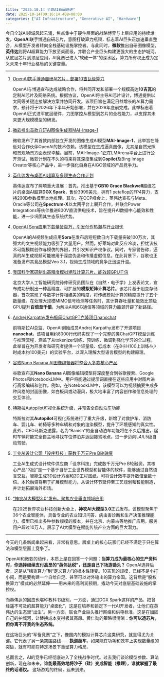 ```yaml
---
title: "2025.10.14 全球AI新闻速递"
date: 2025-10-14T09:16:14.408+08:00
categories: ["AI Infrastructure", "Generative AI", "Hardware"]
---
```


今日全球AI领域风起云涌，焦点集中于硬件层面的战略博弈与上层应用的持续爆发。**OpenAI**联手博通自研芯片，意图打破算力瓶颈，标志着AI巨头正加速垂直整合，从模型开发者转向全栈基础设施掌控者。与此同时，**微软**推出自研图像模型，**英伟达**则将AI超算能力下放至桌面级，并联合产业巨头构建更强大的生态护城河。从底层芯片到顶层应用，AI竞赛已进入“软硬一体”的深水区，算力所有权正成为定义未来十年行业格局的关键变量。

---

1.  [OpenAI携手博通自研AI芯片，部署10吉瓦级算力](https://www.ithome.com/0/889/159.htm)

    OpenAI与博通宣布达成战略合作，将共同开发和部署一个规模高达**10吉瓦**的定制AI芯片及网络系统。根据协议，OpenAI将主导AI芯片设计，博通提供以太网等关键连接解决方案并协同开发。该项目旨在满足日益增长的AI算力需求，预计将于2026年下半年开始部署，并在2029年底前完成。此举标志着OpenAI正式进军底层硬件，力图掌控从模型到芯片的全栈能力，以支撑其未来更大规模模型的研发。

2.  [微软推出首款自研AI图像生成器MAI-Image-1](https://www.ithome.com/0/889/185.htm)

    微软发布了其首款内部独立开发的图像生成AI模型**MAI-Image-1**，此举旨在降低对合作伙伴OpenAI的技术依赖。该模型在生成逼真图像，尤其是自然光照和景观场景方面表现卓越。目前，MAI-Image-1正在LMArena平台上进行公开测试，微软计划在不久的将来将其深度集成到**Copilot**及Bing Image Creator等核心产品中，进一步强化自身在AIGC领域的产品竞争力。

3.  [英伟达发布桌面AI超算及多项生态合作计划](https://www.ithome.com/0/889/220.htm)

    英伟达宣布了两项重大进展：首先，推出基于**GB10 Grace Blackwell**超级芯片的桌面AI超算**DGX Spark**，售价3999美元，拥有1 petaflop的FP4算力，支持200B参数模型本地推理。其次，在OCP峰会上，英伟达宣布与Meta、Oracle等公司在**Spectrum-X**以太网平台上展开合作，并联合Power Integrations等伙伴推进800V直流供电技术，旨在提升AI数据中心能效和性能，进一步巩固其生态系统优势。

4.  [OpenAI Sora应用下载量破百万，引发创作热潮与行业担忧](https://ai2people.com/sora-takes-the-spotlight-openais-ai-video-app-hits-one-million-downloads-and-sparks-a-creative-storm/)

    OpenAI的AI视频生成应用**Sora**在发布后短短数日内下载量突破100万次，其强大的文生视频能力吸引了大量用户。然而，好莱坞对此反应冷淡，担忧该技术可能模糊创作与模仿的界限，并引发知识产权争议。同时，专家警告称，逼真的AI生成视频可能被用于深度伪造和传播虚假信息。在此背景下，谷歌也正准备发布其竞品模型Veo 3.1，视频生成领域的竞争正迅速升温。

5.  [我国科学家研制出高精度模拟矩阵计算芯片，能效超GPU千倍](https://www.ithome.com/0/889/191.htm)

    北京大学人工智能研究院孙仲研究员团队在《自然・电子学》上发表论文，宣布成功研制出一种高精度、可扩展的**模拟矩阵计算芯片**。该芯片基于阻变存储器，首次实现了与数字计算相媲美的精度，将传统模拟计算的精度提升了五个数量级。在处理大规模MIMO信号检测等任务时，其计算吞吐量和能效比顶级GPU提升**百倍至千倍**，为解决AI和6G通信等领域的算力瓶颈开辟了新路径。

6.  [Andrej Karpathy发布极简ChatGPT克隆项目nanochat](https://analyticsindiamag.com/ai-news-updates/andrej-karpathy-releases-nanochat-a-minimal-chatgpt-clone/)

    前特斯拉AI总监、OpenAI创始成员Andrej Karpathy发布了开源项目**nanochat**。该项目用约8000行代码实现了一个完整的类ChatGPT模型训练与推理流程，涵盖了从tokenizer训练、预训练、微调到强化学习的全过程。此举旨在为开发者和研究者提供一个轻量级、低成本（在8卡H100上训练4小时成本约100美元）的实验平台，以深入理解大型语言模型的构建原理。

7.  [谷歌Nano Banana AI图像编辑器将整合入多款核心产品](https://arstechnica.com/google/2025/10/googles-nano-banana-ai-image-editor-is-coming-to-search-photos-and-notebooklm/)

    谷歌宣布其**Nano Banana** AI图像编辑模型将深度整合到谷歌搜索、Google Photos和NotebookLM中。用户将能通过提示词直接在这些应用中对图片进行高级编辑和创作。例如，在NotebookLM中，该模型可以为视频摘要生成多种风格的封面图像，如白板风或动漫风，极大地丰富了内容创作和信息处理的交互体验。

8.  [特斯拉Autopilot可视化系统升级，并预告全自动泊车功能](https://www.ithome.com/0/889/209.htm)

    特斯拉对其**Autopilot**可视化系统进行了重大升级，新增了对救护车、消防车、婴儿车、轮椅等多种车辆和对象的渲染模型，提升了环境感知的真实性。此外，CEO马斯克透露，名为“Banish”的全自动泊车功能将在不久后推出，届时车辆将能完全自主地寻找车位停泊并返回接驾地点，进一步迈向L4/L5级自动驾驶。

9.  [工业AI设计公司「设序科技」获数千万元Pre B轮融资](https://36kr.com/p/3506932610587778?f=rss)

    工业AI生成式设计软件供应商「设序科技」完成数千万元Pre B轮融资。其核心产品“闪设”是一个基于自研工业世界模型和智能体的软件，能够通过自然语言交互，智能生成3D设计方案和2D工程图纸，可将设计效率提升数倍至数十倍。本轮融资将用于扩展模型能力，从设计环节延伸至工艺规划和智能制造，并计划拓展海外市场。

10. [“神农AI大模型3.0”发布，聚焦农业垂直领域应用](https://www.ithome.com/0/889/216.htm)

    在2025世界农业科技创新大会上，**神农AI大模型3.0**正式发布。该模型聚焦于36个农业智能体，具备专业的农业知识问答、病虫害诊断和生产决策推理能力。模型已推出多种参数规模的版本，并在北京、内蒙古等地推广应用，服务用户超过10万人，展示了AI大模型在赋能传统产业方面的巨大潜力。

---

今天的几条新闻串起来看，非常有意思。牌桌上的核心玩家们已经不满足于只在算法和模型层面上竞争了。

OpenAI和微软的动作，本质上是在回答一个问题：**当算力成为最核心的生产资料时，你选择继续支付高昂的“英伟达税”，还是自己下场造锄头？** OpenAI选择后者，这是从“租赁算力”到“定义算力”的根本性转变。10吉瓦的规模，已经不是小打小闹，而是要构建一个自给自足、甚至可以对外输出的算力帝国。这背后是“股权换算力”模式的必然延伸——用未来的高利润预期，撬动今天对底层基础设施的掌控权。

而英伟达的回应也堪称教科书级别。一方面，通过DGX Spark这样的产品，把曾经遥不可及的超算能力“桌面化”，这是在培养和锁定下一代AI开发者，让他们在英伟达的生态里“出生”。另一方面，联合产业巨头推行网络和供电标准，这是在加固自己的护城河，让替换成本变得极其高昂。黄仁勋的策略很清晰：**你可以造芯片，但你离不开我的生态系统。**

在这场巨头的“军备竞赛”之下，像国内的模拟计算芯片这类研究，就显得尤为关键。它代表了另一条突围路线——**换道超车**。如果能在功耗和效率上实现数量级的突破，就有可能在特定场景下重塑算力格局。

总而言之，AI的竞争已经彻底进入了全栈战争时代。过去我们谈论模型参数、算法创新，现在和未来，**谁能最高效地将沙子（硅）变成智能（推理），谁就掌握了最终的话语权。** 这场游戏的终局，远未到来。